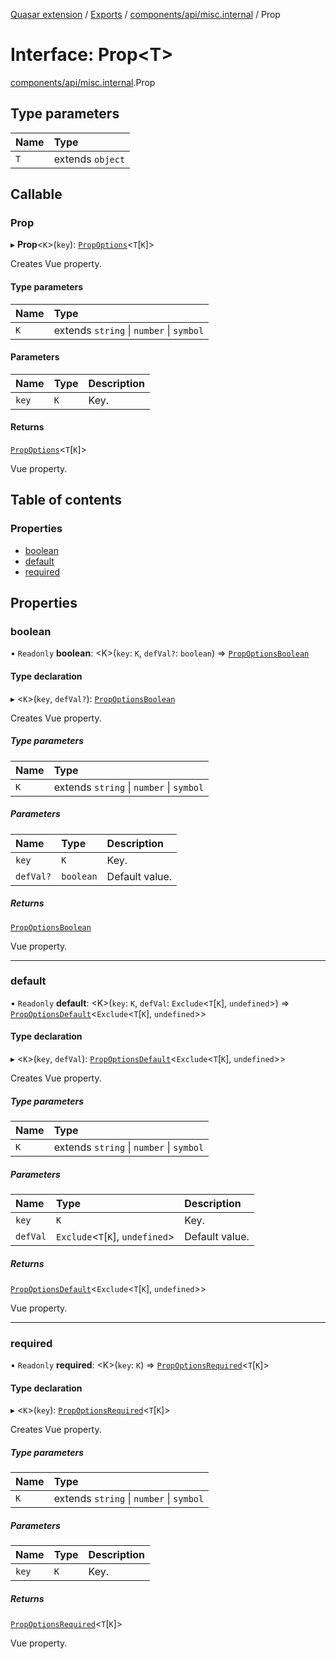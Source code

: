 [Quasar extension](../index.md) / [Exports](../modules.md) / [components/api/misc.internal](../modules/components_api_misc_internal.md) / Prop

# Interface: Prop<T\>

[components/api/misc.internal](../modules/components_api_misc_internal.md).Prop

## Type parameters

| Name | Type |
| :------ | :------ |
| `T` | extends `object` |

## Callable

### Prop

▸ **Prop**<`K`\>(`key`): [`PropOptions`](components_api_types_prop_options.PropOptions.md)<`T`[`K`]\>

Creates Vue property.

#### Type parameters

| Name | Type |
| :------ | :------ |
| `K` | extends `string` \| `number` \| `symbol` |

#### Parameters

| Name | Type | Description |
| :------ | :------ | :------ |
| `key` | `K` | Key. |

#### Returns

[`PropOptions`](components_api_types_prop_options.PropOptions.md)<`T`[`K`]\>

Vue property.

## Table of contents

### Properties

- [boolean](components_api_misc_internal.Prop.md#boolean)
- [default](components_api_misc_internal.Prop.md#default)
- [required](components_api_misc_internal.Prop.md#required)

## Properties

### boolean

• `Readonly` **boolean**: <K\>(`key`: `K`, `defVal?`: `boolean`) => [`PropOptionsBoolean`](components_api_types_prop_options.PropOptionsBoolean.md)

#### Type declaration

▸ <`K`\>(`key`, `defVal?`): [`PropOptionsBoolean`](components_api_types_prop_options.PropOptionsBoolean.md)

Creates Vue property.

##### Type parameters

| Name | Type |
| :------ | :------ |
| `K` | extends `string` \| `number` \| `symbol` |

##### Parameters

| Name | Type | Description |
| :------ | :------ | :------ |
| `key` | `K` | Key. |
| `defVal?` | `boolean` | Default value. |

##### Returns

[`PropOptionsBoolean`](components_api_types_prop_options.PropOptionsBoolean.md)

Vue property.

___

### default

• `Readonly` **default**: <K\>(`key`: `K`, `defVal`: `Exclude`<`T`[`K`], `undefined`\>) => [`PropOptionsDefault`](components_api_types_prop_options.PropOptionsDefault.md)<`Exclude`<`T`[`K`], `undefined`\>\>

#### Type declaration

▸ <`K`\>(`key`, `defVal`): [`PropOptionsDefault`](components_api_types_prop_options.PropOptionsDefault.md)<`Exclude`<`T`[`K`], `undefined`\>\>

Creates Vue property.

##### Type parameters

| Name | Type |
| :------ | :------ |
| `K` | extends `string` \| `number` \| `symbol` |

##### Parameters

| Name | Type | Description |
| :------ | :------ | :------ |
| `key` | `K` | Key. |
| `defVal` | `Exclude`<`T`[`K`], `undefined`\> | Default value. |

##### Returns

[`PropOptionsDefault`](components_api_types_prop_options.PropOptionsDefault.md)<`Exclude`<`T`[`K`], `undefined`\>\>

Vue property.

___

### required

• `Readonly` **required**: <K\>(`key`: `K`) => [`PropOptionsRequired`](components_api_types_prop_options.PropOptionsRequired.md)<`T`[`K`]\>

#### Type declaration

▸ <`K`\>(`key`): [`PropOptionsRequired`](components_api_types_prop_options.PropOptionsRequired.md)<`T`[`K`]\>

Creates Vue property.

##### Type parameters

| Name | Type |
| :------ | :------ |
| `K` | extends `string` \| `number` \| `symbol` |

##### Parameters

| Name | Type | Description |
| :------ | :------ | :------ |
| `key` | `K` | Key. |

##### Returns

[`PropOptionsRequired`](components_api_types_prop_options.PropOptionsRequired.md)<`T`[`K`]\>

Vue property.

